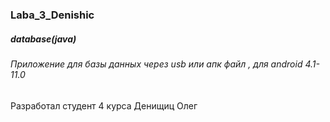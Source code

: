 ### Laba_3_Denishic


##### database(java)


###### Приложение для базы данных через usb или апк файл , для android 4.1-11.0
Разработал студент 4 курса Денищиц Олег

